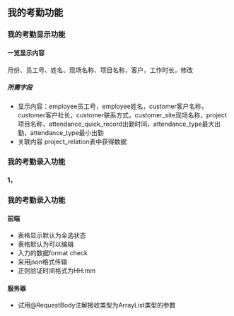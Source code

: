 ## 我的考勤功能

### 我的考勤显示功能

#### 一览显示内容 
月份、员工号、姓名、现场名称、项目名称，客户，工作时长，修改
##### 所需字段
* 显示内容：employee员工号，employee姓名，customer客户名称，customer客户社长，customer联系方式，customer_site现场名称，project项目名称，attendance_quick_record出勤时间，attendance_type最大出勤，attendance_type最小出勤
* 关联内容  project_relation表中获得数据



### 我的考勤录入功能

#### 1，






### 我的考勤录入功能

#### 前端
* 表格显示默认为全选状态
* 表格默认为可以编辑
* 入力的数据format check
* 采用json格式传输
* 正则验证时间格式为HH:mm

#### 服务器
* 试用@RequestBody注解接收类型为ArrayList类型的参数
